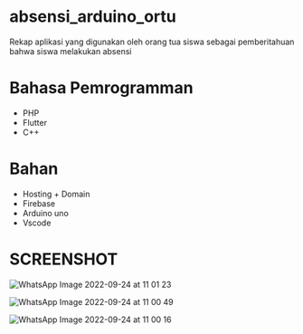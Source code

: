 # absensi_arduino_ortu
Rekap aplikasi yang digunakan oleh orang tua siswa sebagai pemberitahuan bahwa siswa melakukan absensi

# Bahasa Pemrogramman
- PHP
- Flutter
- C++

# Bahan 
- Hosting + Domain
- Firebase
- Arduino uno
- Vscode



# SCREENSHOT
![WhatsApp Image 2022-09-24 at 11 01 23](https://user-images.githubusercontent.com/17979384/192079164-07798de1-569a-4f70-a440-82b1e00bfb42.jpeg)

![WhatsApp Image 2022-09-24 at 11 00 49](https://user-images.githubusercontent.com/17979384/192079166-05515f97-c7e6-48c6-9e5e-45102824a918.jpeg)

![WhatsApp Image 2022-09-24 at 11 00 16](https://user-images.githubusercontent.com/17979384/192079167-42ee1f3f-afe2-40ce-bcd9-d2c5727cb800.jpeg)
